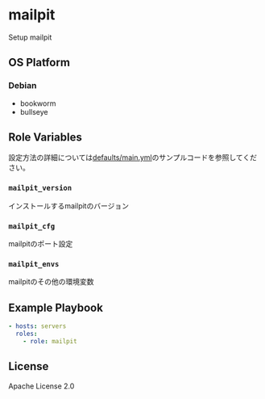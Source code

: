 mailpit
=================

Setup mailpit

OS Platform
-----------------

### Debian

- bookworm
- bullseye

Role Variables
--------------

設定方法の詳細については[defaults/main.yml](defaults/main.yml)のサンプルコードを参照してください。

### `mailpit_version`

インストールするmailpitのバージョン

### `mailpit_cfg`

mailpitのポート設定

### `mailpit_envs`

mailpitのその他の環境変数

Example Playbook
--------------

```yaml
- hosts: servers
  roles:
    - role: mailpit
```

License
--------------

Apache License 2.0
